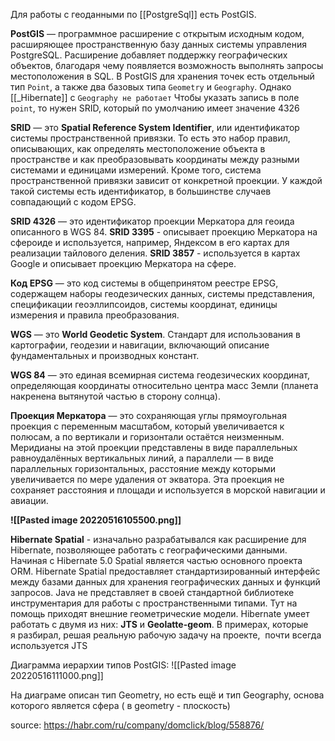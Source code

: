 Для работы с геоданными по [[PostgreSql]] есть PostGIS.

**PostGIS** — программное расширение с открытым исходным кодом, расширяющее пространственную базу данных системы управления PostgreSQL. Расширение добавляет поддержку географических объектов, благодаря чему появляется возможность выполнять запросы местоположения в SQL.
В PostGIS для хранения точек есть отдельный тип `Point`, а также два базовых типа `Geometry` и `Geography`. Однако [[_Hibernate]] с `Geography не работает`
Чтобы указать запись в поле `point`, то нужен SRID, который по умолчанию имеет значение 4326

**SRID** — это **Spatial Reference System Identifier**, или идентификатор системы пространственной привязки. То есть это набор правил, описывающих, как определять местоположение объекта в пространстве и как преобразовывать координаты между разными системами и единицами измерений. Кроме того, система пространственной привязки зависит от конкретной проекции. У каждой такой системы есть идентификатор, в большинстве случаев совпадающий с кодом EPSG.

**SRID 4326** — это идентификатор проекции Меркатора для геоида описанного в WGS 84.
**SRID 3395** -  описывает проекцию Меркатора на сфероиде и используется, например, Яндексом в его картах для реализации тайлового деления.
**SRID 3857** - используется в картах Google и описывает проекцию Меркатора на сфере.

**Код EPSG** — это код системы в общепринятом реестре EPSG, содержащем наборы геодезических данных, системы представления, спецификации геоэллипсоидов, системы координат, единицы измерения и правила преобразования.

**WGS** — это **World Geodetic System**. Стандарт для использования в картографии, геодезии и навигации, включающий описание фундаментальных и производных констант.

**WGS 84** — это единая всемирная система геодезических координат, определяющая координаты относительно центра масс Земли (планета накренена вытянутой частью в сторону солнца).


**Проекция Меркатора** — это сохраняющая углы прямоугольная проекция с переменным масштабом, который увеличивается к полюсам, а по вертикали и горизонтали остаётся неизменным. Меридианы на этой проекции представлены в виде параллельных равноудалённых вертикальных линий, а параллели — в виде параллельных горизонтальных, расстояние между которыми увеличивается по мере удаления от экватора. Эта проекция не сохраняет расстояния и площади и используется в морской навигации и авиации.

**![[Pasted image 20220516105500.png]]**


**Hibernate Spatial** - изначально разрабатывался как расширение для Hibernate, позволяющее работать с географическими данными. Начиная с Hibernate 5.0 Spatial является частью основного проекта ORM. Hibernate Spatial предоставляет стандартизированный интерфейс между базами данных для хранения географических данных и функций запросов. Java не представляет в своей стандартной библиотеке инструментария для работы с пространственными типами. Тут на помощь приходят внешние геометрические модели. Hibernate умеет работать с двумя из них: **JTS** и **Geolatte-geom**. В примерах, которые я разбирал, решая реальную рабочую задачу на проекте,  почти всегда используется JTS

Диаграмма иерархии типов PostGIS:
![[Pasted image 20220516111000.png]]

На диаграме описан тип Geometry, но есть ещё и тип Geography, основа которого является сфера ( в geometry - плоскость)

source: https://habr.com/ru/company/domclick/blog/558876/